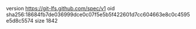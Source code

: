 version https://git-lfs.github.com/spec/v1
oid sha256:18684fb7de036999dce0c07f5e5b5f422601d7cc604663e8c0c4595e5d8c5574
size 1842

